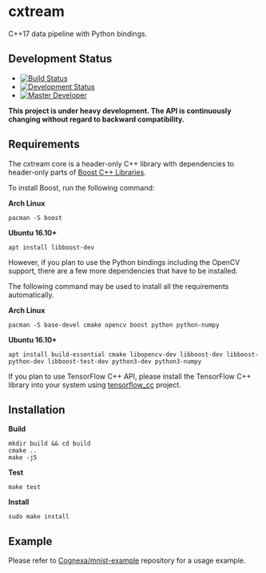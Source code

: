 # cxtream
C++17 data pipeline with Python bindings.

## Development Status

- [![Build Status](https://gitlab.com/Cognexa/cxtream/badges/master/build.svg)](https://gitlab.com/Cognexa/cxtream/builds/)
- [![Development Status](https://img.shields.io/badge/status-CX%20PoC-yellow.svg?style=flat)]()
- [![Master Developer](https://img.shields.io/badge/master-Filip%20Matzner-lightgrey.svg?style=flat)]()

**This project is under heavy development. The API is continuously changing without regard to backward compatibility.**

## Requirements
The cxtream core is a header-only C++ library with dependencies
to header-only parts of [Boost C++ Libraries](http://www.boost.org/).

To install Boost, run the following command:

__Arch Linux__
```
pacman -S boost
```

__Ubuntu 16.10+__
```
apt install libboost-dev
```

However,
if you plan to use the Python bindings including the OpenCV support,
there are a few more dependencies that have to be installed.

The following command may be used to install all the requirements automatically.

__Arch Linux__
```
pacman -S base-devel cmake opencv boost python python-numpy
```

__Ubuntu 16.10+__
```
apt install build-essential cmake libopencv-dev libboost-dev libboost-python-dev libboost-test-dev python3-dev python3-numpy
```

If you plan to use TensorFlow C++ API, please install the TensorFlow C++ library into your system using [tensorflow_cc](https://github.com/FloopCZ/tensorflow_cc) project.

## Installation

__Build__

```
mkdir build && cd build
cmake ..
make -j5
```

__Test__
```
make test
```

__Install__
```
sudo make install
```

## Example

Please refer to [Cognexa/mnist-example](https://gitlab.com/Cognexa/mnist-example) repository for a usage example.
